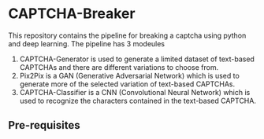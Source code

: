 # CAPTCHA-Breaker
This repository contains the pipeline for breaking a captcha using python and deep learning. The pipeline has 3 modeules
1) CAPTCHA-Generator is used to generate a limited dataset of text-based CAPTCHAs and there are different variations to choose from.
2) Pix2Pix is a GAN (Generative Adversarial Network) which is used to generate more of the selected variation of text-based CAPTCHAs.
3) CAPTCHA-Classifier is a CNN (Convolutional Neural Network) which is used to recognize the characters contained in the text-based CAPTCHA.

## Pre-requisites

